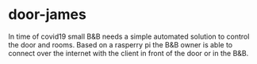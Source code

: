 # door-james
In time of covid19 small B&amp;B needs a simple automated solution to control the door and rooms. Based on a rasperry pi the B&amp;B owner is able to connect over the internet with the client in front of the door or in the B&amp;B.
